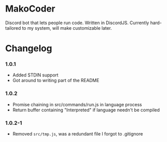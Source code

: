 # MakoCoder

Discord bot that lets people run code. Written in DiscordJS. Currently hard-tailored to my system, will make customizable later.

# Changelog

### 1.0.1

-   Added STDIN support
-   Got around to writing part of the README

### 1.0.2

-   Promise chaining in src/commands/run.js in language process
-   Return buffer containing "Interpreted" if language needn't be compiled

### 1.0.2-1

-   Removed `src/tmp.js`, was a redundant file I forgot to .gitignore
